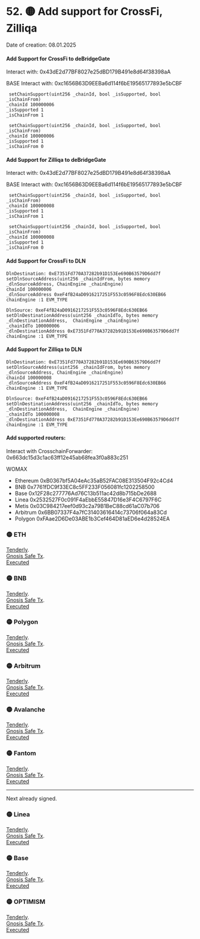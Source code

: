 # 52. 🟡 Add support for CrossFi, Zilliqa 
Date of creation: 08.01.2025

#### Add Support for CrossFi to deBridgeGate
Interact with: 0x43dE2d77BF8027e25dBD179B491e8d64f38398aA

BASE Interact with: 0xc1656B63D9EEBa6d114f6bE19565177893e5bCBF

```
 setChainSupport(uint256 _chainId, bool _isSupported, bool _isChainFrom) 
_chainId 100000006 
_isSupported 1
_isChainFrom 1
```
```
 setChainSupport(uint256 _chainId, bool _isSupported, bool _isChainFrom) 
_chainId 100000006
_isSupported 1
_isChainFrom 0
```


#### Add Support for Zilliqa to deBridgeGate
Interact with: 0x43dE2d77BF8027e25dBD179B491e8d64f38398aA

BASE Interact with: 0xc1656B63D9EEBa6d114f6bE19565177893e5bCBF

```
 setChainSupport(uint256 _chainId, bool _isSupported, bool _isChainFrom) 
_chainId 100000008 
_isSupported 1
_isChainFrom 1
```
```
 setChainSupport(uint256 _chainId, bool _isSupported, bool _isChainFrom) 
_chainId 100000008
_isSupported 1
_isChainFrom 0
```

####  Add Support for CrossFi to DLN

```
DlnDestination: 0xE7351Fd770A37282b91D153Ee690B63579D6dd7f
setDlnSourceAddress(uint256 _chainIdFrom, bytes memory _dlnSourceAddress, ChainEngine _chainEngine)
chainId 100000006
_dlnSourceAddress 0xeF4fB24aD0916217251F553c0596F8Edc630EB66
chainEngine :1 EVM_TYPE
```

```
DlnSource: 0xeF4fB24aD0916217251F553c0596F8Edc630EB66
setDlnDestinationAddress(uint256 _chainIdTo, bytes memory _dlnDestinationAddress,  ChainEngine _chainEngine)
_chainIdTo 100000006
_dlnDestinationAddress 0xE7351Fd770A37282b91D153Ee690B63579D6dd7f
chainEngine :1 EVM_TYPE
```



####  Add Support for Zilliqa to DLN

```
DlnDestination: 0xE7351Fd770A37282b91D153Ee690B63579D6dd7f
setDlnSourceAddress(uint256 _chainIdFrom, bytes memory _dlnSourceAddress, ChainEngine _chainEngine)
chainId 100000008
_dlnSourceAddress 0xeF4fB24aD0916217251F553c0596F8Edc630EB66
chainEngine :1 EVM_TYPE
```

```
DlnSource: 0xeF4fB24aD0916217251F553c0596F8Edc630EB66
setDlnDestinationAddress(uint256 _chainIdTo, bytes memory _dlnDestinationAddress,  ChainEngine _chainEngine)
_chainIdTo 100000008
_dlnDestinationAddress 0xE7351Fd770A37282b91D153Ee690B63579D6dd7f
chainEngine :1 EVM_TYPE
```



#### Add supported routers:
Interact with CrosschainForwarder: 0x663dc15d3c1ac63ff12e45ab68fea3f0a883c251

WOMAX   
- Ethereum 0xB0367bf5A04eAc35aB52FAC08E313504F92c4Cd4
- BNB  0x7761fDC9f33EC8c5FF233F056081fc1202258500
- Base 0x12F28c277776Ad76C13b511ac42d8b715bDe2688
- Linea 0x2532527F0c091F4aEbbE55847D16e3F4C6797F6C
- Metis 0x03C984217eef0d93c2a79B1BeC88cd61aC07b706
- Arbitrum 0x6BB07337F4a7fC31403616414c73706f064a83Cd
- Polygon 0xFAae2D6De03ABE1b3Cef464D81aED6e4d28524EA


### 🟡 ETH 
[Tenderly](https://dashboard.tenderly.co/public/safe/safe-apps/simulator/7d89b623-b18a-4fa8-9a72-1926aeb523cc/logs).   
[Gnosis Safe Tx](https://app.safe.global/transactions/tx?id=multisig_0x6bec1faF33183e1Bc316984202eCc09d46AC92D5_0xb7c97ce15b219c33e87a5b24ba9c972eb8477a4c4faf99fedd9ee12865ceb334&safe=eth:0x6bec1faF33183e1Bc316984202eCc09d46AC92D5).   
[Executed]()

### 🟡 BNB
[Tenderly](https://dashboard.tenderly.co/public/safe/safe-apps/simulator/77bc7c20-2e0b-482a-8b4e-a1d23b2c2809/logs).   
[Gnosis Safe Tx](https://app.safe.global/transactions/tx?id=multisig_0xA52842cD43fA8c4B6660E443194769531d45b265_0xd465cef2a023d832c87f13af955396840ece9b9a755a6c1f18a0181e6d0c3b79&safe=bnb:0xA52842cD43fA8c4B6660E443194769531d45b265).   
[Executed]()

### 🟡 Polygon
[Tenderly](https://dashboard.tenderly.co/public/safe/safe-apps/simulator/47b5d8ac-81a6-490d-9c95-740fe5cba2bb/logs).   
[Gnosis Safe Tx](https://app.safe.global/transactions/tx?id=multisig_0xA52842cD43fA8c4B6660E443194769531d45b265_0x8e7842e5a6d7cfa746d3b697fb841997bc0a649fa620e1addf47914973635325&safe=matic:0xA52842cD43fA8c4B6660E443194769531d45b265).   
[Executed]()

### 🟡 Arbitrum
[Tenderly](https://dashboard.tenderly.co/public/safe/safe-apps/simulator/05f173e0-3d02-40e4-b80c-d0e4efb67763/logs).   
[Gnosis Safe Tx](https://app.safe.global/transactions/tx?id=multisig_0xA52842cD43fA8c4B6660E443194769531d45b265_0x62ba47cc7ad04f96d96ae0837b2ffc7bbec3314fe89ee4df3bc76a1821f86a34&safe=arb1:0xA52842cD43fA8c4B6660E443194769531d45b265).   
[Executed]()

### 🟡 Avalanche
[Tenderly](https://dashboard.tenderly.co/public/safe/safe-apps/simulator/daf17bca-af76-40d5-8b85-98448342273c/logs).   
[Gnosis Safe Tx](https://app.safe.global/transactions/tx?id=multisig_0x8AC842e8f3be6BF67ccfdC87CE3F98D635008Ef0_0x4899491cd13012abf0cba6bfa3b87981ae57f5a1b63d0c06820291880c200bc1&safe=avax:0x8AC842e8f3be6BF67ccfdC87CE3F98D635008Ef0).   
[Executed]()

### 🟡 Fantom
[Tenderly](https://dashboard.tenderly.co/yaro/dln-prod/simulator/74ddaa6d-70a9-45e1-bcd5-4a1782a7456d/logs).   
[Gnosis Safe Tx](https://safe.fantom.network/transactions/tx?id=multisig_0xA52842cD43fA8c4B6660E443194769531d45b265_0x3c2e5d333053a3c20fd56f0239d6d700ef0bf4df65ce051a69af800e33c3abea&safe=ftm:0xA52842cD43fA8c4B6660E443194769531d45b265).   
[Executed]()

------------------------------
Next already signed.   

### 🟡 Linea
[Tenderly](https://dashboard.tenderly.co/public/safe/safe-apps/simulator/5451be84-5ab3-4be3-81cf-a2e55ed63596/logs).   
[Gnosis Safe Tx](https://app.safe.global/transactions/tx?id=multisig_0xA52842cD43fA8c4B6660E443194769531d45b265_0xba466a9d22e42eed489c363586ad9dd69387042f7a96aca1c920656d16ed3949&safe=linea:0xA52842cD43fA8c4B6660E443194769531d45b265).   
[Executed]()

### 🟡 Base
[Tenderly](https://dashboard.tenderly.co/public/safe/safe-apps/simulator/ceb2e566-8cdc-40e4-9618-d03e664a0a3e/logs).   
[Gnosis Safe Tx](https://app.safe.global/transactions/tx?id=multisig_0xF0A9d50F912D64D1105b276526e21881bF48A29e_0x762cb5b03b75d42f507017c933c7217ad028902af1fc98e028d62ec6bcd24f18&safe=base:0xF0A9d50F912D64D1105b276526e21881bF48A29e).   
[Executed]()

### 🟡 OPTIMISM
[Tenderly](https://dashboard.tenderly.co/public/safe/safe-apps/simulator/4f66f974-cca7-48ca-b340-2e6515ce4d98/logs).   
[Gnosis Safe Tx](https://app.safe.global/transactions/tx?id=multisig_0xA52842cD43fA8c4B6660E443194769531d45b265_0xf4040e759c9a0a92a7d6404e5156850e8b3d0c3d2034ca858bfc78b537d99a64&safe=oeth:0xA52842cD43fA8c4B6660E443194769531d45b265).   
[Executed]()

